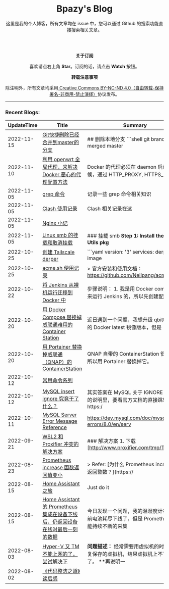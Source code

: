 <h1 align="center">Bpazy's Blog</h1>

<p align="center">这里是我的个人博客，所有文章均在 issue 中，您可以通过 Github 的搜索功能直接搜索相关文章。</p>


<br><br>
<p align="center"><b>关于订阅</b></p>
<p align="center">喜欢请点右上角 <b>Star</b>。订阅的话，请点击 <b>Watch</b> 按钮。</p>
<p align="center"><b>转载注意事项</b></p>
<p align="center">除注明外，所有文章均采用<a href="http://creativecommons.org/licenses/by-nc-nd/4.0/deed.zh"> Creative Commons BY-NC-ND 4.0（自由转载-保持署名-非商用-禁止演绎）</a>协议发布。</p>

--------------

### Recent Blogs:
<!--START_SECTION:blog-->
| UpdateTime | Title | Summary |
| ------ | ------ | ------ |
| 2022-11-15 | [Git快捷删除已经合并到master的分支](https://github.com/Bpazy/blog/issues/121) | ## 删除本地分支 ```shell git branch --merged master | gr |
| 2022-11-10 | [利用 openwrt 全局代理，来解决 Docker 恶心的代理配置方法](https://github.com/Bpazy/blog/issues/240) | Docker 的代理必须在 daemon 启动的时候，通过 HTTP_PROXY, HTTPS_PR |
| 2022-11-05 | [grep 命令](https://github.com/Bpazy/blog/issues/253) | 记录一些 grep 命令相关知识 |
| 2022-11-05 | [Clash 使用记录](https://github.com/Bpazy/blog/issues/204) | Clash 相关记录在这 |
| 2022-11-05 | [Nginx 小记](https://github.com/Bpazy/blog/issues/252) |  |
| 2022-11-05 | [Linux smb 的挂载和取消挂载](https://github.com/Bpazy/blog/issues/160) | ### 挂载 smb **Step 1: Install the CIFS Utils pkg**  |
| 2022-10-25 | [创建 Tailscale derper](https://github.com/Bpazy/blog/issues/219) | ```yaml version: '3' services:   derper:     image |
| 2022-10-25 | [acme.sh 使用记录](https://github.com/Bpazy/blog/issues/138) | > 官方安装和使用文档：https://github.com/Neilpang/acme.sh/wi |
| 2022-10-22 | [将 Jenkins 从裸机运行迁移到 Docker 中](https://github.com/Bpazy/blog/issues/251) | 步骤说明： 1. 我是用 Docker compose 来运行 Jenkins 的，所以先创建配置文 |
| 2022-10-20 | [用 Docker Compose 替换掉威联通难用的 Container Station](https://github.com/Bpazy/blog/issues/239) | 近日遇到一个问题，我想升级 qbittorrent 的 Docker latest 镜像版本，但是  |
| 2022-10-20 | [用 Portainer 替换掉威联通（QNAP）的 ContainerStation](https://github.com/Bpazy/blog/issues/250) | QNAP 自带的 ContainerStation 很难用，所以用 Portainer 替换掉它。  |
| 2022-10-12 | [常用命令系列](https://github.com/Bpazy/blog/issues/249) |  |
| 2022-10-12 | [MySQL insert ignore 究竟干了什么？](https://github.com/Bpazy/blog/issues/247) | 其实答案在 MySQL 关于 IGNORE 关键词的说明里，要看官方文档的直接跳转: https:/ |
| 2022-10-11 | [MySQL Server Error Message Reference](https://github.com/Bpazy/blog/issues/248) | https://dev.mysql.com/doc/mysql-errors/8.0/en/serv |
| 2022-09-21 | [WSL2 和 Proxifier 冲突的解决方案](https://github.com/Bpazy/blog/issues/156) | ### 解决方案 1. 下载 [http://www.proxifier.com/tmp/Test2 |
| 2022-08-23 | [Prometheus increase 函数返回值变小](https://github.com/Bpazy/blog/issues/244) | > Refer: [为什么 Prometheus increase 不返回整数？](https:// |
| 2022-08-15 | [Home Assistant 之旅](https://github.com/Bpazy/blog/issues/203) | Just do it |
| 2022-08-15 | [Home Assistant 的 Prometheus 集成在设备下线后，仍返回设备在线时最后一刻的数据](https://github.com/Bpazy/blog/issues/241) | 今日发现一个问题，我的温湿度计在一周前电池耗尽下线了，但是 Prometheus 仍能持续不断的采集 |
| 2022-08-03 | [Hyper-V 又 TM 不能上网的了，尝试解决下](https://github.com/Bpazy/blog/issues/236) | **问题描述：** 经常需要用虚拟机的时候，恢复保存的虚拟机，结果虚拟机上不了网了。  **再说明一 |
| 2022-08-02 | [《代码整洁之道》读后感](https://github.com/Bpazy/blog/issues/238) |  |
<!--END_SECTION:blog-->
